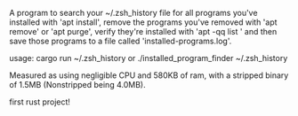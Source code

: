 A program to search your ~/.zsh_history file for all programs you've installed
with 'apt install', remove the programs you've removed with 'apt remove' or
'apt purge', verify they're installed with 'apt -qq list <program>' and then
save those programs to a file called 'installed-programs.log'.

usage: cargo run ~/.zsh_history
               or
./installed_program_finder ~/.zsh_history

Measured as using negligible CPU and 580KB of ram, with a stripped binary of
1.5MB (Nonstripped being 4.0MB).

first rust project!